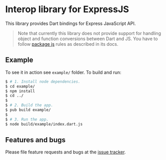# Interop library for ExpressJS

This library provides Dart bindings for Express JavaScript API.

> Note that currently this library does not provide support for
> handling object and function conversions between Dart and JS.
> You have to follow [package js](https://pub.dartlang.org/packages/js)
> rules as described in its docs.

## Example

To see it in action see `example/` folder. To build and run:

```bash
$ # 1. Install node dependencies.
$ cd example/
$ npm install
$ cd ../
$
$ # 2. Build the app.
$ pub build example/
$
$ # 3. Run the app.
$ node build/example/index.dart.js
```

## Features and bugs

Please file feature requests and bugs at the [issue tracker][tracker].

[tracker]: https://github.com/pulyaevskiy/expressjs-interop/issues
